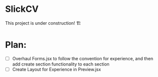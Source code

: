# SlickCV

This project is under construction! 🏗️

# Plan:

- [ ] Overhaul Forms.jsx to follow the convention for experience, and then add create section functionality to each section
- [ ] Create Layout for Experience in Preview.jsx
